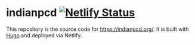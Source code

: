 # indianpcd [![Netlify Status](https://api.netlify.com/api/v1/badges/8b4b8b16-dd32-46cc-b507-76c12e5a19ef/deploy-status)](https://app.netlify.com/sites/melodious-rugelach-fed4d1/deploys)

This repository is the source code for https://indianpcd.org/. It is built with [Hugo](https://github.com/gohugoio/hugo) and deployed via Netlify.

